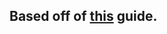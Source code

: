 ## Based off of [this](https://www.3dgep.com/learning-directx12-1/#DirectX_12_Graphics_Pipeline) guide.

